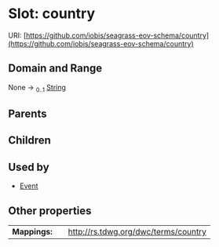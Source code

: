 
# Slot: country



URI: [https://github.com/iobis/seagrass-eov-schema/country](https://github.com/iobis/seagrass-eov-schema/country)


## Domain and Range

None &#8594;  <sub>0..1</sub> [String](types/String.md)

## Parents


## Children


## Used by

 * [Event](Event.md)

## Other properties

|  |  |  |
| --- | --- | --- |
| **Mappings:** | | http://rs.tdwg.org/dwc/terms/country |